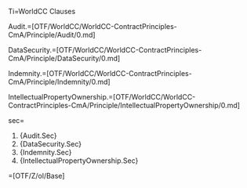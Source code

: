 Ti=WorldCC Clauses

Audit.=[OTF/WorldCC/WorldCC-ContractPrinciples-CmA/Principle/Audit/0.md]

DataSecurity.=[OTF/WorldCC/WorldCC-ContractPrinciples-CmA/Principle/DataSecurity/0.md]

Indemnity.=[OTF/WorldCC/WorldCC-ContractPrinciples-CmA/Principle/Indemnity/0.md]

IntellectualPropertyOwnership.=[OTF/WorldCC/WorldCC-ContractPrinciples-CmA/Principle/IntellectualPropertyOwnership/0.md]

sec=<ol><li>{Audit.Sec}<li>{DataSecurity.Sec}<li>{Indemnity.Sec}<li>{IntellectualPropertyOwnership.Sec}</ol>

=[OTF/Z/ol/Base]